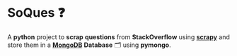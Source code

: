 # SoQues ❓

A **python** project to **scrap** **questions** from **StackOverflow** using [**scrapy**](https://scrapy.org) and store them in a [**MongoDB**](https://www.mongodb.com) **Database** 🗂 using **pymongo**.

